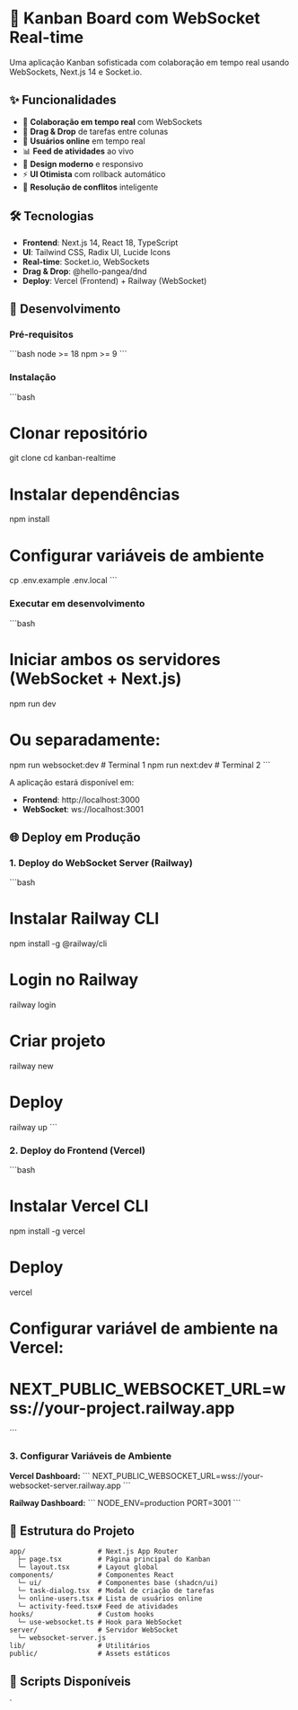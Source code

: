 # 🚀 Kanban Board com WebSocket Real-time

Uma aplicação Kanban sofisticada com colaboração em tempo real usando WebSockets, Next.js 14 e Socket.io.

## ✨ Funcionalidades

- 🔄 **Colaboração em tempo real** com WebSockets
- 🎯 **Drag & Drop** de tarefas entre colunas
- 👥 **Usuários online** em tempo real
- 📊 **Feed de atividades** ao vivo
- 🎨 **Design moderno** e responsivo
- ⚡ **UI Otimista** com rollback automático
- 🔧 **Resolução de conflitos** inteligente

## 🛠️ Tecnologias

- **Frontend**: Next.js 14, React 18, TypeScript
- **UI**: Tailwind CSS, Radix UI, Lucide Icons
- **Real-time**: Socket.io, WebSockets
- **Drag & Drop**: @hello-pangea/dnd
- **Deploy**: Vercel (Frontend) + Railway (WebSocket)

## 🚀 Desenvolvimento

### Pré-requisitos

\`\`\`bash
node >= 18
npm >= 9
\`\`\`

### Instalação

\`\`\`bash

# Clonar repositório

git clone <repo-url>
cd kanban-realtime

# Instalar dependências

npm install

# Configurar variáveis de ambiente

cp .env.example .env.local
\`\`\`

### Executar em desenvolvimento

\`\`\`bash

# Iniciar ambos os servidores (WebSocket + Next.js)

npm run dev

# Ou separadamente:

npm run websocket:dev # Terminal 1
npm run next:dev # Terminal 2
\`\`\`

A aplicação estará disponível em:

- **Frontend**: http://localhost:3000
- **WebSocket**: ws://localhost:3001

## 🌐 Deploy em Produção

### 1. Deploy do WebSocket Server (Railway)

\`\`\`bash

# Instalar Railway CLI

npm install -g @railway/cli

# Login no Railway

railway login

# Criar projeto

railway new

# Deploy

railway up
\`\`\`

### 2. Deploy do Frontend (Vercel)

\`\`\`bash

# Instalar Vercel CLI

npm install -g vercel

# Deploy

vercel

# Configurar variável de ambiente na Vercel:

# NEXT_PUBLIC_WEBSOCKET_URL=wss://your-project.railway.app

\`\`\`

### 3. Configurar Variáveis de Ambiente

**Vercel Dashboard:**
\`\`\`
NEXT_PUBLIC_WEBSOCKET_URL=wss://your-websocket-server.railway.app
\`\`\`

**Railway Dashboard:**
\`\`\`
NODE_ENV=production
PORT=3001
\`\`\`

## 📁 Estrutura do Projeto

```plaintext
app/                  # Next.js App Router
  ├─ page.tsx         # Página principal do Kanban
  └─ layout.tsx       # Layout global
components/           # Componentes React
  └─ ui/              # Componentes base (shadcn/ui)
  └─ task-dialog.tsx  # Modal de criação de tarefas
  └─ online-users.tsx # Lista de usuários online
  └─ activity-feed.tsx# Feed de atividades
hooks/                # Custom hooks
  └─ use-websocket.ts # Hook para WebSocket
server/               # Servidor WebSocket
  └─ websocket-server.js
lib/                  # Utilitários
public/               # Assets estáticos
```

## 🔧 Scripts Disponíveis

\`
